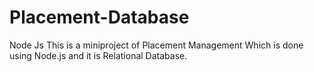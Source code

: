 # Placement-Database
Node Js
This is a miniproject of Placement Management  Which is done using Node.js and it is Relational Database.
